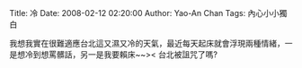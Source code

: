Title: 冷
Date: 2008-02-12 02:20:00
Author: Yao-An Chan
Tags: 內心小小獨白


<div class='post'>
我想我實在很難適應台北這又濕又冷的天氣，最近每天起床就會浮現兩種情緒，一是想冷到想罵髒話，另一是我要賴床~~>< 台北被詛咒了嗎?</div>
